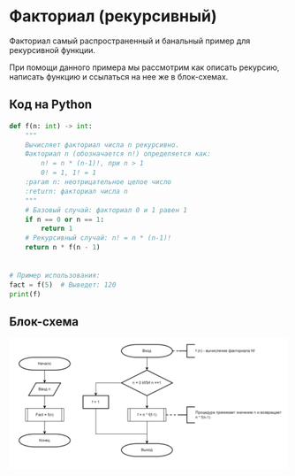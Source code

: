 # Факториал (рекурсивный)

Факториал самый распространенный и банальный пример для рекурсивной функции.

При помощи данного примера мы рассмотрим как описать рекурсию, написать функцию и ссылаться на нее же в блок-схемах.

## Код на Python

```python
def f(n: int) -> int:
    """
    Вычисляет факториал числа n рекурсивно.
    Факториал n (обозначается n!) определяется как:
        n! = n * (n-1)!, при n > 1
        0! = 1, 1! = 1
    :param n: неотрицательное целое число
    :return: факториал числа n
    """
    # Базовый случай: факториал 0 и 1 равен 1
    if n == 0 or n == 1:
        return 1
    # Рекурсивный случай: n! = n * (n-1)!
    return n * f(n - 1)


# Пример использования:
fact = f(5)  # Выведет: 120
print(f)
```

## Блок-схема

![factorial.png](../../img/factorial.png)
